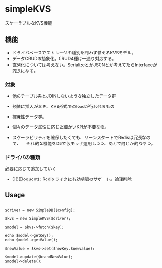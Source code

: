 # simpleKVS

スケーラブルなKVS機能

## 機能

- ドライバベースでストレージの種別を問わず使えるKVSモデル。
- データCRUDの抽象化。CRUD4種は一通り対応する。
- 直列化については考えない。SerializeとかJSONとか考えてたらInterfaceが冗長になる。

### 対象

- 他のテーブル系とJOINしないような独立したデータ群
- 頻繁に挿入がおき、KVS形式でのloadが行われるもの
- 揮発性データ群。
- 個々のデータ属性に応じた細かいKPIが不要な物。

- スケーラビリティを確保したくても、リーンスタートでRedisは冗長なので、
 　それ的な機能をDBで仮モック運用しつつ、あとで何とか的なやつ。

### ドライバの種類

必要に応じて追加していく

- DB(Eloquent) : Redis ライクに有効期限のサポート。論理削除

## Usage

````

$driver = new SimpleDB($config);

$kvs = new SimpleKVS($driver);

$model = $kvs->fetch($key);

echo $model->getKey();
echo $model->getValue();

$newValue = $kvs->set($newKey,$newValue);

$model->update($brandNewValue);
$model->delete();

````